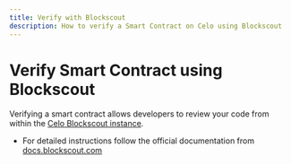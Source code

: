 ```yaml
---
title: Verify with Blockscout
description: How to verify a Smart Contract on Celo using Blockscout
---
```


# Verify Smart Contract using Blockscout

Verifying a smart contract allows developers to review your code from within the [Celo Blockscout instance](https://celo.blockscout.com).

* For detailed instructions follow the official documentation from [docs.blockscout.com](https://docs.blockscout.com/devs/verification)